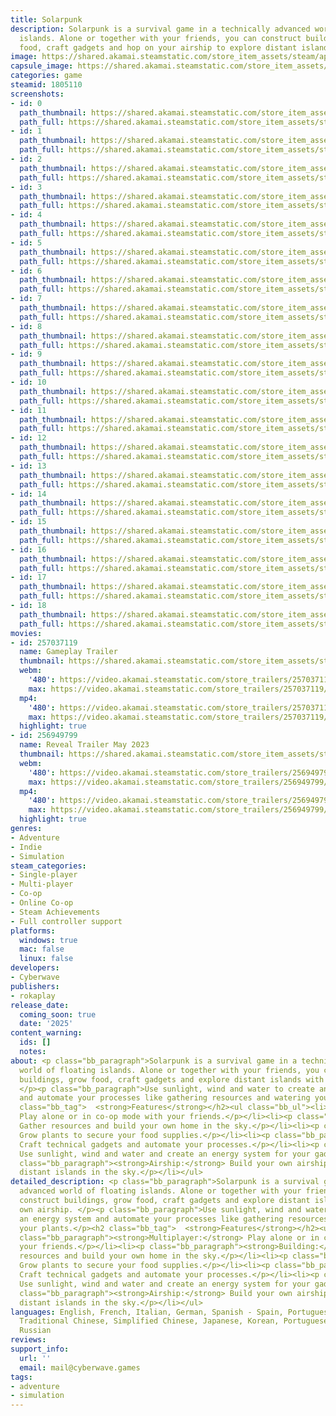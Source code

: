 ```yaml
---
title: Solarpunk
description: Solarpunk is a survival game in a technically advanced world of floating
  islands. Alone or together with your friends, you can construct buildings, grow
  food, craft gadgets and hop on your airship to explore distant islands in the sky.
image: https://shared.akamai.steamstatic.com/store_item_assets/steam/apps/1805110/header.jpg?t=1732696851
capsule_image: https://shared.akamai.steamstatic.com/store_item_assets/steam/apps/1805110/capsule_231x87.jpg?t=1732696851
categories: game
steamid: 1805110
screenshots:
- id: 0
  path_thumbnail: https://shared.akamai.steamstatic.com/store_item_assets/steam/apps/1805110/ss_027dd43fca19eea60ae20d1c61e403a49d36e0d7.600x338.jpg?t=1732696851
  path_full: https://shared.akamai.steamstatic.com/store_item_assets/steam/apps/1805110/ss_027dd43fca19eea60ae20d1c61e403a49d36e0d7.1920x1080.jpg?t=1732696851
- id: 1
  path_thumbnail: https://shared.akamai.steamstatic.com/store_item_assets/steam/apps/1805110/ss_e3f4ddbc5c510fc239ca9bbf51d696a4e4189e7b.600x338.jpg?t=1732696851
  path_full: https://shared.akamai.steamstatic.com/store_item_assets/steam/apps/1805110/ss_e3f4ddbc5c510fc239ca9bbf51d696a4e4189e7b.1920x1080.jpg?t=1732696851
- id: 2
  path_thumbnail: https://shared.akamai.steamstatic.com/store_item_assets/steam/apps/1805110/ss_09dace2671bb4b64ea011fe5993680c020d74b89.600x338.jpg?t=1732696851
  path_full: https://shared.akamai.steamstatic.com/store_item_assets/steam/apps/1805110/ss_09dace2671bb4b64ea011fe5993680c020d74b89.1920x1080.jpg?t=1732696851
- id: 3
  path_thumbnail: https://shared.akamai.steamstatic.com/store_item_assets/steam/apps/1805110/ss_0255b43cec5bf69a6b78ec8ae7b4f6c72a785acb.600x338.jpg?t=1732696851
  path_full: https://shared.akamai.steamstatic.com/store_item_assets/steam/apps/1805110/ss_0255b43cec5bf69a6b78ec8ae7b4f6c72a785acb.1920x1080.jpg?t=1732696851
- id: 4
  path_thumbnail: https://shared.akamai.steamstatic.com/store_item_assets/steam/apps/1805110/ss_ba23ae169f2286e1245244e8fc6bb775c92b7193.600x338.jpg?t=1732696851
  path_full: https://shared.akamai.steamstatic.com/store_item_assets/steam/apps/1805110/ss_ba23ae169f2286e1245244e8fc6bb775c92b7193.1920x1080.jpg?t=1732696851
- id: 5
  path_thumbnail: https://shared.akamai.steamstatic.com/store_item_assets/steam/apps/1805110/ss_63b83f4bc4126dc7123dda38e62a772b4fb64b88.600x338.jpg?t=1732696851
  path_full: https://shared.akamai.steamstatic.com/store_item_assets/steam/apps/1805110/ss_63b83f4bc4126dc7123dda38e62a772b4fb64b88.1920x1080.jpg?t=1732696851
- id: 6
  path_thumbnail: https://shared.akamai.steamstatic.com/store_item_assets/steam/apps/1805110/ss_1ca7adfb063b4ccc14ac4dd8594cf9397029dcb3.600x338.jpg?t=1732696851
  path_full: https://shared.akamai.steamstatic.com/store_item_assets/steam/apps/1805110/ss_1ca7adfb063b4ccc14ac4dd8594cf9397029dcb3.1920x1080.jpg?t=1732696851
- id: 7
  path_thumbnail: https://shared.akamai.steamstatic.com/store_item_assets/steam/apps/1805110/ss_113b54b964b0c3beeb112091f15a5d5cd1bb11af.600x338.jpg?t=1732696851
  path_full: https://shared.akamai.steamstatic.com/store_item_assets/steam/apps/1805110/ss_113b54b964b0c3beeb112091f15a5d5cd1bb11af.1920x1080.jpg?t=1732696851
- id: 8
  path_thumbnail: https://shared.akamai.steamstatic.com/store_item_assets/steam/apps/1805110/ss_3027247819ce31feba41632ef2905c64a5d90305.600x338.jpg?t=1732696851
  path_full: https://shared.akamai.steamstatic.com/store_item_assets/steam/apps/1805110/ss_3027247819ce31feba41632ef2905c64a5d90305.1920x1080.jpg?t=1732696851
- id: 9
  path_thumbnail: https://shared.akamai.steamstatic.com/store_item_assets/steam/apps/1805110/ss_47379b8de083be6a79aa7e9f728ca5f71bc8e24e.600x338.jpg?t=1732696851
  path_full: https://shared.akamai.steamstatic.com/store_item_assets/steam/apps/1805110/ss_47379b8de083be6a79aa7e9f728ca5f71bc8e24e.1920x1080.jpg?t=1732696851
- id: 10
  path_thumbnail: https://shared.akamai.steamstatic.com/store_item_assets/steam/apps/1805110/ss_faeb9becec39891a506e58c06092ed284146ece2.600x338.jpg?t=1732696851
  path_full: https://shared.akamai.steamstatic.com/store_item_assets/steam/apps/1805110/ss_faeb9becec39891a506e58c06092ed284146ece2.1920x1080.jpg?t=1732696851
- id: 11
  path_thumbnail: https://shared.akamai.steamstatic.com/store_item_assets/steam/apps/1805110/ss_d7eda86c508cdd6dba7d77dc1a7c23f3b52f54f8.600x338.jpg?t=1732696851
  path_full: https://shared.akamai.steamstatic.com/store_item_assets/steam/apps/1805110/ss_d7eda86c508cdd6dba7d77dc1a7c23f3b52f54f8.1920x1080.jpg?t=1732696851
- id: 12
  path_thumbnail: https://shared.akamai.steamstatic.com/store_item_assets/steam/apps/1805110/ss_b8f886bc11cb488b4e6cdc8adefdfa9901371738.600x338.jpg?t=1732696851
  path_full: https://shared.akamai.steamstatic.com/store_item_assets/steam/apps/1805110/ss_b8f886bc11cb488b4e6cdc8adefdfa9901371738.1920x1080.jpg?t=1732696851
- id: 13
  path_thumbnail: https://shared.akamai.steamstatic.com/store_item_assets/steam/apps/1805110/ss_3f1ec548a5a093ec65fe5e3ab20ccba4b8dd1154.600x338.jpg?t=1732696851
  path_full: https://shared.akamai.steamstatic.com/store_item_assets/steam/apps/1805110/ss_3f1ec548a5a093ec65fe5e3ab20ccba4b8dd1154.1920x1080.jpg?t=1732696851
- id: 14
  path_thumbnail: https://shared.akamai.steamstatic.com/store_item_assets/steam/apps/1805110/ss_324ffe6fae080bc59718109adfb990a1bc8654b7.600x338.jpg?t=1732696851
  path_full: https://shared.akamai.steamstatic.com/store_item_assets/steam/apps/1805110/ss_324ffe6fae080bc59718109adfb990a1bc8654b7.1920x1080.jpg?t=1732696851
- id: 15
  path_thumbnail: https://shared.akamai.steamstatic.com/store_item_assets/steam/apps/1805110/ss_e04e51a851b3c14797690861ce9315db7b53784b.600x338.jpg?t=1732696851
  path_full: https://shared.akamai.steamstatic.com/store_item_assets/steam/apps/1805110/ss_e04e51a851b3c14797690861ce9315db7b53784b.1920x1080.jpg?t=1732696851
- id: 16
  path_thumbnail: https://shared.akamai.steamstatic.com/store_item_assets/steam/apps/1805110/ss_52ca0316d4448926dd754ab4a800bff8634f3d47.600x338.jpg?t=1732696851
  path_full: https://shared.akamai.steamstatic.com/store_item_assets/steam/apps/1805110/ss_52ca0316d4448926dd754ab4a800bff8634f3d47.1920x1080.jpg?t=1732696851
- id: 17
  path_thumbnail: https://shared.akamai.steamstatic.com/store_item_assets/steam/apps/1805110/ss_d2f57b41b09c821da8c2ffc3bff4af5b38c16074.600x338.jpg?t=1732696851
  path_full: https://shared.akamai.steamstatic.com/store_item_assets/steam/apps/1805110/ss_d2f57b41b09c821da8c2ffc3bff4af5b38c16074.1920x1080.jpg?t=1732696851
- id: 18
  path_thumbnail: https://shared.akamai.steamstatic.com/store_item_assets/steam/apps/1805110/ss_b6aabd09be36165279de3402feddbaa1911ecf25.600x338.jpg?t=1732696851
  path_full: https://shared.akamai.steamstatic.com/store_item_assets/steam/apps/1805110/ss_b6aabd09be36165279de3402feddbaa1911ecf25.1920x1080.jpg?t=1732696851
movies:
- id: 257037119
  name: Gameplay Trailer
  thumbnail: https://shared.akamai.steamstatic.com/store_item_assets/steam/apps/257037119/movie.293x165.jpg?t=1720701636
  webm:
    '480': https://video.akamai.steamstatic.com/store_trailers/257037119/movie480_vp9.webm?t=1720701636
    max: https://video.akamai.steamstatic.com/store_trailers/257037119/movie_max_vp9.webm?t=1720701636
  mp4:
    '480': https://video.akamai.steamstatic.com/store_trailers/257037119/movie480.mp4?t=1720701636
    max: https://video.akamai.steamstatic.com/store_trailers/257037119/movie_max.mp4?t=1720701636
  highlight: true
- id: 256949799
  name: Reveal Trailer May 2023
  thumbnail: https://shared.akamai.steamstatic.com/store_item_assets/steam/apps/256949799/movie.293x165.jpg?t=1726834259
  webm:
    '480': https://video.akamai.steamstatic.com/store_trailers/256949799/movie480_vp9.webm?t=1726834259
    max: https://video.akamai.steamstatic.com/store_trailers/256949799/movie_max_vp9.webm?t=1726834259
  mp4:
    '480': https://video.akamai.steamstatic.com/store_trailers/256949799/movie480.mp4?t=1726834259
    max: https://video.akamai.steamstatic.com/store_trailers/256949799/movie_max.mp4?t=1726834259
  highlight: true
genres:
- Adventure
- Indie
- Simulation
steam_categories:
- Single-player
- Multi-player
- Co-op
- Online Co-op
- Steam Achievements
- Full controller support
platforms:
  windows: true
  mac: false
  linux: false
developers:
- Cyberwave
publishers:
- rokaplay
release_date:
  coming_soon: true
  date: '2025'
content_warning:
  ids: []
  notes:
about: <p class="bb_paragraph">Solarpunk is a survival game in a technically advanced
  world of floating islands. Alone or together with your friends, you can construct
  buildings, grow food, craft gadgets and explore distant islands with your own airship.
  </p><p class="bb_paragraph">Use sunlight, wind and water to create an energy system
  and automate your processes like gathering resources and watering your plants.</p><h2
  class="bb_tag">  <strong>Features</strong></h2><ul class="bb_ul"><li><p class="bb_paragraph"><strong>Multiplayer:</strong>
  Play alone or in co-op mode with your friends.</p></li><li><p class="bb_paragraph"><strong>Building:</strong>
  Gather resources and build your own home in the sky.</p></li><li><p class="bb_paragraph"><strong>Farming:</strong>
  Grow plants to secure your food supplies.</p></li><li><p class="bb_paragraph"><strong>Crafting:</strong>
  Craft technical gadgets and automate your processes.</p></li><li><p class="bb_paragraph"><strong>Energy:</strong>
  Use sunlight, wind and water and create an energy system for your gadgets.</p></li><li><p
  class="bb_paragraph"><strong>Airship:</strong> Build your own airship and explore
  distant islands in the sky.</p></li></ul>
detailed_description: <p class="bb_paragraph">Solarpunk is a survival game in a technically
  advanced world of floating islands. Alone or together with your friends, you can
  construct buildings, grow food, craft gadgets and explore distant islands with your
  own airship. </p><p class="bb_paragraph">Use sunlight, wind and water to create
  an energy system and automate your processes like gathering resources and watering
  your plants.</p><h2 class="bb_tag">  <strong>Features</strong></h2><ul class="bb_ul"><li><p
  class="bb_paragraph"><strong>Multiplayer:</strong> Play alone or in co-op mode with
  your friends.</p></li><li><p class="bb_paragraph"><strong>Building:</strong> Gather
  resources and build your own home in the sky.</p></li><li><p class="bb_paragraph"><strong>Farming:</strong>
  Grow plants to secure your food supplies.</p></li><li><p class="bb_paragraph"><strong>Crafting:</strong>
  Craft technical gadgets and automate your processes.</p></li><li><p class="bb_paragraph"><strong>Energy:</strong>
  Use sunlight, wind and water and create an energy system for your gadgets.</p></li><li><p
  class="bb_paragraph"><strong>Airship:</strong> Build your own airship and explore
  distant islands in the sky.</p></li></ul>
languages: English, French, Italian, German, Spanish - Spain, Portuguese - Brazil,
  Traditional Chinese, Simplified Chinese, Japanese, Korean, Portuguese - Portugal,
  Russian
reviews:
support_info:
  url: ''
  email: mail@cyberwave.games
tags:
- adventure
- simulation
---
```


